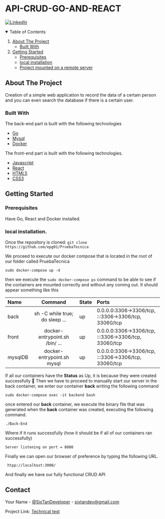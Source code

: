 # API-CRUD-GO-AND-REACT

[![LinkedIn][linkedin-shield]][linkedin-url]


[linkedin-shield]: https://img.shields.io/badge/-LinkedIn-black.svg?style=for-the-badge&logo=linkedin&colorB=555
[linkedin-url]: https://www.linkedin.com/in/emmanuel-palacio/

<!-- TABLE OF CONTENTS -->
<details open="open">
  <summary>Table of Contents</summary>
  <ol>
    <li>
      <a href="#about-the-project">About The Project</a>
      <ul>
        <li><a href="#built-with">Built With</a></li>
      </ul>
    </li>
    <li>
      <a href="#getting-started">Getting Started</a>
      <ul>
        <li><a href="#prerequisites">Prerequisites</a></li>
        <li><a href="#local-installation">local installation</a></li>
        <li><a href="#Project-mounted-on-a-remote-server">Project mounted on a remote server</a></li>
      </ul>
  </ol>
</details>

<!-- ABOUT THE PROJECT -->
## About The Project

Creation of a simple web application to record the data of a certain person and you can even search the database if there is a certain user.

### Built With
The back-end part is built with the following technologies

* [Go](https://golang.org/)
* [Mysql](https://www.mysql.com/)
* [Docker](https://www.docker.com/)

The front-end part is built with the following technologies.

* [Javascript](https://golang.org/)
* [React](https://www.mysql.com/)
* [HTML5](https://lenguajehtml.com/)
* [CSS3](https://lenguajecss.com/)

## Getting Started

### Prerequisites
Have Go, React and Docker installed.

### local installation.

Once the repository is cloned: ``` git clone https://github.com/epg01/PruebaTecnica ```

We proceed to execute our docker compose that is located in the root of our folder called PruebaTecnica

 ``` sudo docker-compose up -d ```

then we execute the  ``` sudo docker-compose ps ``` command to be able to see if the containers are mounted correctly and without any coming out.
It should appear something like this

| Name           | Command                         |  State                 | Ports                                                 |
| :---           |     :---:                       |          -----         |:---                                                   |
| back           |  sh -C while true; do sleep ... | up                     | 0.0.0.0:3306->3306/tcp, :::3306->3306/tcp, 33060/tcp  |
| front          |  docker-entrypoint.sh /bin/ ... | up                     | 0.0.0.0:3306->3306/tcp, :::3306->3306/tcp, 33060/tcp  |
| mysqlDB        |  docker-entrypoint.sh mysql     | up                     | 0.0.0.0:3306->3306/tcp, :::3306->3306/tcp, 33060/tcp  |

If all our containers have the **Status** as Up, it is because they were created successfully 💙
Then we have to proceed to manually start our server in the back container, we enter our container **back** writing the following command

 ``` sudo docker-compose exec -it backend bash ```
 
 once entered our **back** container, we execute the binary file that was generated when the **back** container was created, executing the following command.
 
 ``` ./Back-End ```
 
Where if it runs successfully (how it should be if all of our containers ran successfully)

 ``` Ouput-
Server listening on port = 8000
 ```
 
 Finally we can open our browser of preference by typing the following URL.
 
  ``` htpp://localhost:3000/```
  
And finally we have our fully functional CRUD API
    
## Contact

Your Name - [@SixTanDeveloper](https://twitter.com/SixTanDeveloper) - sixtandev@gmail.com

Project Link: [Technical test](https://github.com/epg01/PruebaTecnica)
